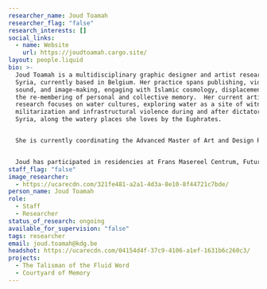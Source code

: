 ```yaml
---
researcher_name: Joud Toamah
researcher_flag: "false"
research_interests: []
social_links:
  - name: Website
    url: https://joudtoamah.cargo.site/
layout: people.liquid
bio: >-
  Joud Toamah is a multidisciplinary graphic designer and artist researcher from
  Syria, currently based in Belgium. Her practice spans publishing, video,
  sound, and image-making, engaging with Islamic cosmology, displacement, and
  the re-membering of personal and collective memory.  Her current artistic
  research focuses on water cultures, exploring water as a site of witness amid
  militarization and infrastructural violence during and after dictatorship in
  Syria, along the watery places she loves by the Euphrates.


  She is currently coordinating the Advanced Master of Art and Design Research (AdMa) and co-lecturing a course on Islamic Ways of Knowing and Aesthetic Practices with Ruth Loos.


  Joud has participated in residencies at Frans Masereel Centrum, Futures Photography, and Morpho. Her work has been presented at Photoforumpasquart, FOMU – Museum of Photography, Beursschouwburg, Globe Aroma, and Constant.
staff_flag: "false"
image_researcher:
  - https://ucarecdn.com/321fe481-a2a1-4d3a-8e10-8f44721c7bde/
person_name: Joud Toamah
role:
  - Staff
  - Researcher
status_of_research: ongoing
available_for_supervision: "false"
tags: researcher
email: joud.toamah@kdg.be
headshot: https://ucarecdn.com/04154d4f-37c9-4106-a1ef-1631b6c260c3/
projects:
  - The Talisman of the Fluid Word
  - Courtyard of Memory
---
```

